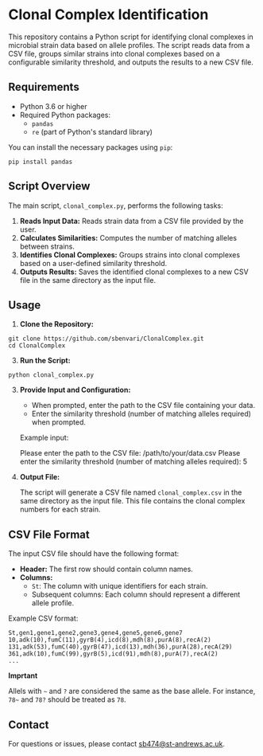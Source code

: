 # Clonal Complex Identification

This repository contains a Python script for identifying clonal complexes in microbial strain data based on allele profiles. The script reads data from a CSV file, groups similar strains into clonal complexes based on a configurable similarity threshold, and outputs the results to a new CSV file.

## Requirements

- Python 3.6 or higher
- Required Python packages:
  - `pandas`
  - `re` (part of Python's standard library)

You can install the necessary packages using `pip`:

```pip install pandas```

## Script Overview

The main script, `clonal_complex.py`, performs the following tasks:

1. **Reads Input Data:** Reads strain data from a CSV file provided by the user.
2. **Calculates Similarities:** Computes the number of matching alleles between strains.
3. **Identifies Clonal Complexes:** Groups strains into clonal complexes based on a user-defined similarity threshold.
4. **Outputs Results:** Saves the identified clonal complexes to a new CSV file in the same directory as the input file.

## Usage

1. **Clone the Repository:**

```
git clone https://github.com/sbenvari/ClonalComplex.git
cd ClonalComplex
```

3. **Run the Script:**

```
python clonal_complex.py
```
3. **Provide Input and Configuration:**

   - When prompted, enter the path to the CSV file containing your data.
   - Enter the similarity threshold (number of matching alleles required) when prompted.

   Example input:

   Please enter the path to the CSV file: /path/to/your/data.csv
   Please enter the similarity threshold (number of matching alleles required): 5

4. **Output File:**

   The script will generate a CSV file named `clonal_complex.csv` in the same directory as the input file. This file contains the clonal complex numbers for each strain.

## CSV File Format

The input CSV file should have the following format:

- **Header:** The first row should contain column names.
- **Columns:**
  - `St`: The column with unique identifiers for each strain.
  - Subsequent columns: Each column should represent a different allele profile.

Example CSV format:

```csv
St,gen1,gene1,gene2,gene3,gene4,gene5,gene6,gene7
10,adk(10),fumC(11),gyrB(4),icd(8),mdh(8),purA(8),recA(2)
131,adk(53),fumC(40),gyrB(47),icd(13),mdh(36),purA(28),recA(29)
361,adk(10),fumC(99),gyrB(5),icd(91),mdh(8),purA(7),recA(2)
...
```

**Imprtant** 

Allels with `~` and `?` are considered the same as the base allele. For instance, `78~` and `78?` should be treated as `78`.


## Contact

For questions or issues, please contact [sb474@st-andrews.ac.uk](mailto:sb474@st-andrews.ac.uk).

